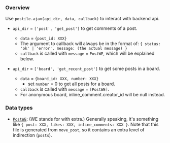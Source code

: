 ### Overview

Use `postile.ajax(api_dir, data, callback)` to interact with backend api.

- `api_dir` = `['post', 'get_post']` to get comments of a post.
  * `data` = `{post_id: XXX}`
  * The argument to callback will always be in the format of:
    `{ status: 'ok' | 'error', message: (the actual message) }`
  * `callback` is called with `message` = `PostWE`,
    which will be explained below.

- `api_dir` = `['board', 'get_recent_post']` to get some posts in a board.
  * `data` = `{board_id: XXX, number: XXX}`
    + set `number` = 0 to get all posts for a board.
  * `callback` is called with `message` = `[PostWE]`.
  * For anonymous board, inline_comment.creator_id will be null instead.

### Data types

- [`PostWE`](PostWithExtra.json):
  (WE stands for with extra.) Generally speaking, it's something
  like `{ post: XXX, likes: XXX, inline_comments: XXX }`.
  Note that this file is generated from `move_post`, so it contains
  an extra level of indirection (`posts`).

